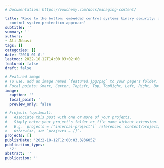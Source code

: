 ```yaml
---
# Documentation: https://wowchemy.com/docs/managing-content/

title: 'Race to the bottom: embedded control systems binary security: an industrial
  control system protection approach'
subtitle: ''
summary: ''
authors:
- Ali Abbasi
tags: []
categories: []
date: '2018-01-01'
lastmod: 2022-10-12T14:00:03+02:00
featured: false
draft: false

# Featured image
# To use, add an image named `featured.jpg/png` to your page's folder.
# Focal points: Smart, Center, TopLeft, Top, TopRight, Left, Right, BottomLeft, Bottom, BottomRight.
image:
  caption: ''
  focal_point: ''
  preview_only: false

# Projects (optional).
#   Associate this post with one or more of your projects.
#   Simply enter your project's folder or file name without extension.
#   E.g. `projects = ["internal-project"]` references `content/project/deep-learning/index.md`.
#   Otherwise, set `projects = []`.
projects: []
publishDate: '2022-10-12T12:00:03.393605Z'
publication_types:
- '7'
abstract: ''
publication: ''
---
```


